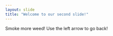 ```yaml
---
layout: slide
title: "Welcome to our second slide!"
---
```

Smoke more weed!
Use the left arrow to go back!
